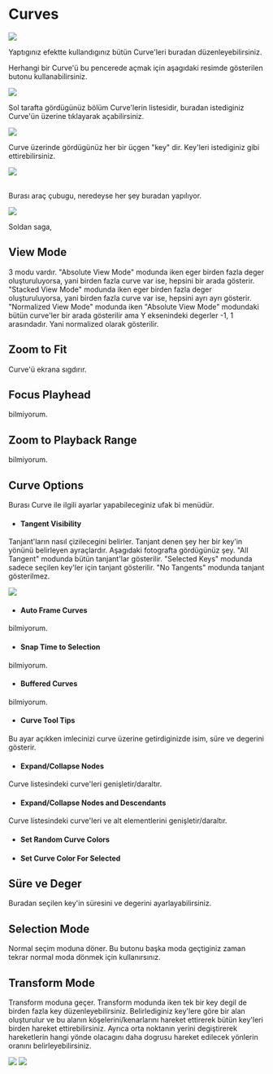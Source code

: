 # Curves
<img src="../../../Dosyalar/Niagara_Editor_Curves_2.png">


Yaptıgınız efektte kullandıgınız bütün Curve'leri buradan düzenleyebilirsiniz.


Herhangi bir Curve'ü bu pencerede açmak için aşagıdaki resimde gösterilen butonu kullanabilirsiniz.

<img src="../../../Dosyalar/Niagara_Editor_Curves_3.png">


Sol tarafta gördügünüz bölüm Curve'lerin listesidir, buradan istediginiz Curve'ün üzerine tıklayarak açabilirsiniz.

<img src="../../../Dosyalar/Niagara_Editor_Curves_4.png">


Curve üzerinde gördügünüz her bir üçgen "key" dir. Key'leri istediginiz gibi ettirebilirsiniz.

<img src="../../../Dosyalar/Niagara_Editor_Curves_5.png">

<br>
<br>

Burası araç çubugu, neredeyse her şey buradan yapılıyor.

<img src="../../../Dosyalar/Niagara_Editor_Curves_6.png">

Soldan saga,

## View Mode
3 modu vardır. "Absolute View Mode" modunda iken eger birden fazla deger oluşturuluyorsa, yani birden fazla curve var ise, hepsini bir arada gösterir. "Stacked View Mode" modunda iken eger birden fazla deger oluşturuluyorsa, yani birden fazla curve var ise, hepsini ayrı ayrı gösterir. "Normalized View Mode" modunda iken "Absolute View Mode" modundaki bütün curve'ler bir arada gösterilir ama Y eksenindeki degerler -1, 1 arasındadır. Yani normalized olarak gösterilir.

## Zoom to Fit
Curve'ü ekrana sıgdırır.

## Focus Playhead
bilmiyorum.

## Zoom to Playback Range
bilmiyorum.

## Curve Options
Burası Curve ile ilgili ayarlar yapabileceginiz ufak bi menüdür.

* #### Tangent Visibility
Tanjant'ların nasıl çizilecegini belirler. Tanjant denen şey her bir key'in yönünü belirleyen ayraçlardır. Aşagıdaki fotografta gördügünüz şey. "All Tangent" modunda bütün tanjant'lar gösterilir. "Selected Keys" modunda sadece seçilen key'ler için tanjant gösterilir. "No Tangents" modunda tanjant gösterilmez.

<img src="../../../Dosyalar/Niagara_Editor_Curves_7.png">


* #### Auto Frame Curves
bilmiyorum.

* #### Snap Time to Selection
bilmiyorum.

* #### Buffered Curves
bilmiyorum.

* #### Curve Tool Tips
Bu ayar açıkken imlecinizi curve üzerine getirdiginizde isim, süre ve degerini gösterir.

* #### Expand/Collapse Nodes
Curve listesindeki curve'leri genişletir/daraltır.

* #### Expand/Collapse Nodes and Descendants
Curve listesindeki curve'leri ve alt elementlerini genişletir/daraltır.

* #### Set Random Curve Colors

* #### Set Curve Color For Selected


## Süre ve Deger
Buradan seçilen key'in süresini ve degerini ayarlayabilirsiniz.

## Selection Mode
Normal seçim moduna döner. Bu butonu başka moda geçtiginiz zaman tekrar normal moda dönmek için kullanırsınız.

## Transform Mode
Transform moduna geçer. Transform modunda iken tek bir key degil de birden fazla key düzenleyebilirsiniz. Belirlediginiz key'lere göre bir alan oluşturulur ve bu alanın köşelerini/kenarlarını hareket ettirerek bütün key'leri birden hareket ettirebilirsiniz. Ayrıca orta noktanın yerini degiştirerek hareketlerin hangi yönde olacagını daha dogrusu hareket edilecek yönlerin oranını belirleyebilirsiniz.

<img src="../../../Dosyalar/Niagara_Editor_Curves_8.gif">

<img src="../../../Dosyalar/Niagara_Editor_Curves_9.gif">


